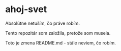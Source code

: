 # ahoj-svet
Absolútne netuším, čo práve robím.

Tento repozitár som založila, pretože som musela. 

Toto je zmena README.md - stále neviem, čo robím.